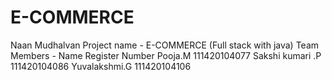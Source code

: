 # E-COMMERCE
Naan Mudhalvan Project name - E-COMMERCE (Full stack with java)
Team Members -
  Name                      Register Number
  Pooja.M                   111420104077
  Sakshi kumari .P          111420104086
  Yuvalakshmi.G             111420104106
